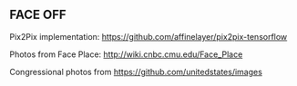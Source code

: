 ## FACE OFF

Pix2Pix implementation: https://github.com/affinelayer/pix2pix-tensorflow

Photos from Face Place: http://wiki.cnbc.cmu.edu/Face_Place

Congressional photos from https://github.com/unitedstates/images
